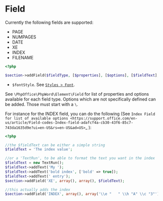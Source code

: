 # Field

Currently the following fields are supported:

- PAGE
- NUMPAGES
- DATE
- XE
- INDEX
- FILENAME

``` php
<?php

$section->addField($fieldType, [$properties], [$options], [$fieldText], [$fontStyle])
```

- ``$fontStyle``. See [`Styles > Font`](../styles/font.md).

See ``\PhpOffice\PhpWord\Element\Field`` for list of properties and options available for each field type.
Options which are not specifically defined can be added. Those must start with a ``\``.

For instance for the INDEX field, you can do the following (See `Index Field for list of available options <https://support.office.com/en-us/article/Field-codes-Index-field-adafcf4a-cb30-43f6-85c7-743da1635d9e?ui=en-US&rs=en-US&ad=US>`_ ):

``` php
<?php

//the $fieldText can be either a simple string
$fieldText = 'The index value';

//or a 'TextRun', to be able to format the text you want in the index
$fieldText = new TextRun();
$fieldText->addText('My ');
$fieldText->addText('bold index', ['bold' => true]);
$fieldText->addText(' entry');
$section->addField('XE', array(), array(), $fieldText);

//this actually adds the index
$section->addField('INDEX', array(), array('\\e "	" \\h "A" \\c "3"'), 'right click to update index');
```
